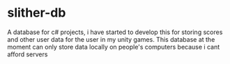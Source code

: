 # slither-db
A database for c# projects, i have started to develop this for storing scores and other user data for the user in my unity games. This database at the moment can only store data locally on people's computers because i cant afford servers
